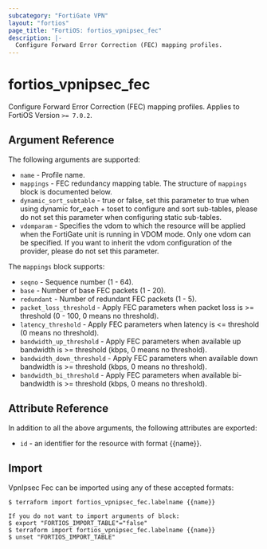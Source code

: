 ```yaml
---
subcategory: "FortiGate VPN"
layout: "fortios"
page_title: "FortiOS: fortios_vpnipsec_fec"
description: |-
  Configure Forward Error Correction (FEC) mapping profiles.
---
```


# fortios_vpnipsec_fec
Configure Forward Error Correction (FEC) mapping profiles. Applies to FortiOS Version `>= 7.0.2`.

## Argument Reference

The following arguments are supported:

* `name` - Profile name.
* `mappings` - FEC redundancy mapping table. The structure of `mappings` block is documented below.
* `dynamic_sort_subtable` - true or false, set this parameter to true when using dynamic for_each + toset to configure and sort sub-tables, please do not set this parameter when configuring static sub-tables.
* `vdomparam` - Specifies the vdom to which the resource will be applied when the FortiGate unit is running in VDOM mode. Only one vdom can be specified. If you want to inherit the vdom configuration of the provider, please do not set this parameter.

The `mappings` block supports:

* `seqno` - Sequence number (1 - 64).
* `base` - Number of base FEC packets (1 - 20).
* `redundant` - Number of redundant FEC packets (1 - 5).
* `packet_loss_threshold` - Apply FEC parameters when packet loss is >= threshold (0 - 100, 0 means no threshold).
* `latency_threshold` - Apply FEC parameters when latency is <= threshold (0 means no threshold).
* `bandwidth_up_threshold` - Apply FEC parameters when available up bandwidth is >= threshold (kbps, 0 means no threshold).
* `bandwidth_down_threshold` - Apply FEC parameters when available down bandwidth is >= threshold (kbps, 0 means no threshold).
* `bandwidth_bi_threshold` - Apply FEC parameters when available bi-bandwidth is >= threshold (kbps, 0 means no threshold).


## Attribute Reference

In addition to all the above arguments, the following attributes are exported:
* `id` - an identifier for the resource with format {{name}}.

## Import

VpnIpsec Fec can be imported using any of these accepted formats:
```
$ terraform import fortios_vpnipsec_fec.labelname {{name}}

If you do not want to import arguments of block:
$ export "FORTIOS_IMPORT_TABLE"="false"
$ terraform import fortios_vpnipsec_fec.labelname {{name}}
$ unset "FORTIOS_IMPORT_TABLE"
```
